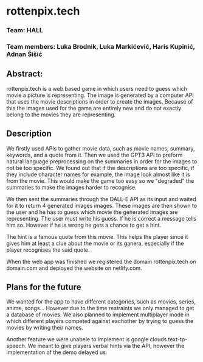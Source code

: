 # rottenpix.tech

### Team: HALL

### Team members: Luka Brodnik, Luka Markićević, Haris Kupinić, Adnan Šišić


## Abstract:

rottenpix.tech is a web based game in which users need to guess which movie a picture is representing. The image is generated by a computer API that uses the movie descriptions in order to create the images. Because of this the images used for the game are entirely new and do not exactly belong to the movies they are representing.

## Description

We firstly used APIs to gather movie data, such as movie names, summary, keywords, and a quote from it. Then we used the GPT3 API to preform natural language preprocessing on the summaries in order for the images to not be too specific. We found out that if the descriptions are too specific, if they include character names for example, the image look almost like it is from the movie. This would make the game too easy so we "degraded" the summaries to make the images harder to recognise.


We then sent the summaries through the DALL-E API as its input and waited for it to return 4 generated images images. These images are then shown to the user and he has to guess which movie the generated images are representing. The user must write his guess. If he is correct a message tells him so. However if he is wrong he gets a chance to get a hint.


The hint is a famous quote from this movie. This helps the player since it gives him at least a clue about the movie or its ganera, especially if the player recognises the said quote. 

When the web app was finished we registered the domain rottenpix.tech on domain.com and deployed the website on netlify.com.

## Plans for the future

We wanted for the app to have different categories, such as movies, series, anime, songs... However due to the time restraints we only managed to get a database of movies. We also planned to implement multiplayer mode in which different players competed against eachother by trying to guess the movies by writing their names. 


Another feature we were unabele to implement is google clouds text-tp-speech. We meant to give players verbal hints via the API, however the implementation of the demo delayed us. 

